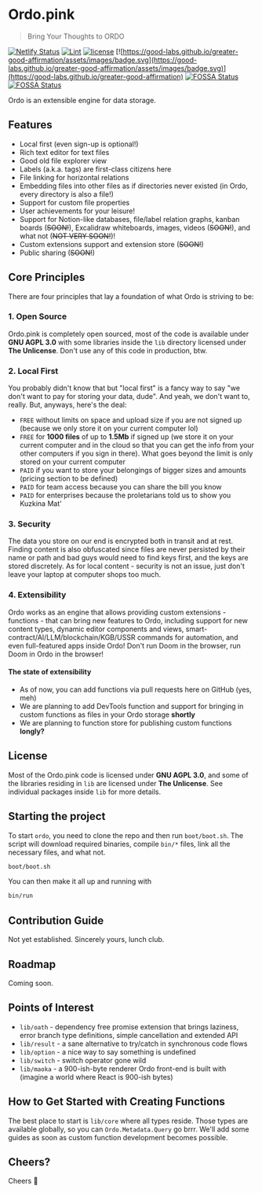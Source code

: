 # Ordo.pink

> Bring Your Thoughts to ORDO

[![Netlify Status](https://api.netlify.com/api/v1/badges/9f9131e0-14d5-42b2-8df4-36d3cad185f7/deploy-status)](https://app.netlify.com/sites/ordo-pink/deploys)
[![Lint](https://github.com/ordo-pink/ordo/actions/workflows/lint.yml/badge.svg)](https://github.com/ordo-pink/ordo/actions/workflows/lint.yml)
[![license](https://img.shields.io/github/license/ordo-pink/ordo)](https://github.com/ordo-pink/ordo)
[![https://good-labs.github.io/greater-good-affirmation/assets/images/badge.svg](https://good-labs.github.io/greater-good-affirmation/assets/images/badge.svg)](https://good-labs.github.io/greater-good-affirmation)
[![FOSSA Status](https://app.fossa.com/api/projects/git%2Bgithub.com%2Fordo-pink%2Fordo.svg?type=shield&issueType=license)](https://app.fossa.com/projects/git%2Bgithub.com%2Fordo-pink%2Fordo?ref=badge_shield&issueType=license)
[![FOSSA Status](https://app.fossa.com/api/projects/git%2Bgithub.com%2Fordo-pink%2Fordo.svg?type=shield&issueType=security)](https://app.fossa.com/projects/git%2Bgithub.com%2Fordo-pink%2Fordo?ref=badge_shield&issueType=security)

Ordo is an extensible engine for data storage.

## Features

- Local first (even sign-up is optional!)
- Rich text editor for text files
- Good old file explorer view
- Labels (a.k.a. tags) are first-class citizens here
- File linking for horizontal relations
- Embedding files into other files as if directories never existed (in Ordo, every directory is also a file!)
- Support for custom file properties
- User achievements for your leisure!
- Support for Notion-like databases, file/label relation graphs, kanban boards (~~SOON!~~), Excalidraw whiteboards, images,
  videos (~~SOON!~~), and what not (~~NOT VERY SOON!~~)!
- Custom extensions support and extension store (~~SOON!~~)
- Public sharing (~~SOON!~~)

## Core Principles

There are four principles that lay a foundation of what Ordo is striving to be:

### 1. Open Source

Ordo.pink is completely open sourced, most of the code is available under **GNU AGPL 3.0** with some libraries inside the `lib`
directory licensed under **The Unlicense**. Don't use any of this code in production, btw.

### 2. Local First

You probably didn't know that but "local first" is a fancy way to say "we don't want to pay for storing your data, dude". And
yeah, we don't want to, really. But, anyways, here's the deal:

- `FREE` without limits on space and upload size if you are not signed up (because we only store it on your current computer
  lol)
- `FREE` for **1000 files** of up to **1.5Mb** if signed up (we store it on your current computer and in the cloud so that you
  can get the info from your other computers if you sign in there). What goes beyond the limit is only stored on your current
  computer
- `PAID` if you want to store your belongings of bigger sizes and amounts (pricing section to be defined)
- `PAID` for team access because you can share the bill you know
- `PAID` for enterprises because the proletarians told us to show you Kuzkina Mat'

### 3. Security

The data you store on our end is encrypted both in transit and at rest. Finding content is also obfuscated since files are never
persisted by their name or path and bad guys would need to find keys first, and the keys are stored discretely. As for local
content - security is not an issue, just don't leave your laptop at computer shops too much.

### 4. Extensibility

Ordo works as an engine that allows providing custom extensions - functions - that can bring new features to Ordo, including
support for new content types, dynamic editor components and views, smart-contract/AI/LLM/blockchain/KGB/USSR commands for
automation, and even full-featured apps inside Ordo! Don't run Doom in the browser, run Doom in Ordo in the browser!

#### The state of extensibility

- As of now, you can add functions via pull requests here on GitHub (yes, meh)
- We are planning to add DevTools function and support for bringing in custom functions as files in your Ordo storage
  **shortly**
- We are planning to function store for publishing custom functions **longly?**

## License

Most of the Ordo.pink code is licensed under **GNU AGPL 3.0**, and some of the libraries residing in `lib` are licensed under
**The Unlicense**. See individual packages inside `lib` for more details.

## Starting the project

To start `ordo`, you need to clone the repo and then run `boot/boot.sh`. The script will download required binaries, compile
`bin/*` files, link all the necessary files, and what not.

```sh
boot/boot.sh
```

You can then make it all up and running with

```sh
bin/run
```

## Contribution Guide

Not yet established. Sincerely yours, lunch club.

## Roadmap

Coming soon.

## Points of Interest

- `lib/oath` - dependency free promise extension that brings laziness, error branch type definitions, simple cancellation and
  extended API
- `lib/result` - a sane alternative to try/catch in synchronous code flows
- `lib/option` - a nice way to say something is undefined
- `lib/switch` - switch operator gone wild
- `lib/maoka` - a 900-ish-byte renderer Ordo front-end is built with (imagine a world where React is 900-ish bytes)

## How to Get Started with Creating Functions

The best place to start is `lib/core` where all types reside. Those types are available globally, so you can
`Ordo.Metadata.Query` go brrr. We'll add some guides as soon as custom function development becomes possible.

## Cheers?

Cheers 🍻
